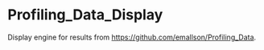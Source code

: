 # Profiling_Data_Display

Display engine for results from https://github.com/emallson/Profiling_Data.
